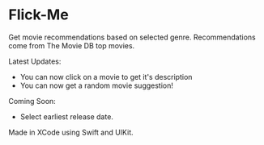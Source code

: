 # Flick-Me

Get movie recommendations based on selected genre. Recommendations come from The Movie DB top movies.

Latest Updates: 
- You can now click on a movie to get it's description
- You can now get a random movie suggestion!

Coming Soon:
- Select earliest release date.


Made in XCode using Swift and UIKit.
